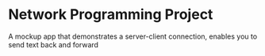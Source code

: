 # Network Programming Project
A mockup app that demonstrates a server-client connection, enables you to send text back and forward
